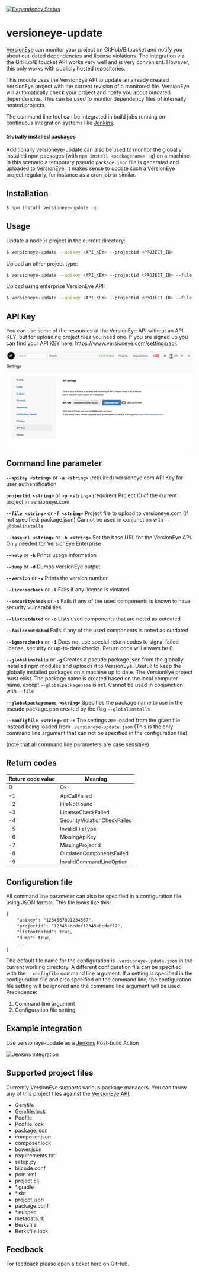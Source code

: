 [![Dependency Status](https://www.versioneye.com/nodejs/versioneye-update/badge.svg)](https://www.versioneye.com/nodejs/versioneye-update)

# versioneye-update

[VersionEye](https://www.versioneye.com) can monitor your project on GitHub/Bitbucket and notify you about out-dated dependencies and license violations. The integration via the GitHub/Bitbucket API works very well and is very convenient. However, this only works with publicly hosted repositories. 

This module uses the VersionEye API to update an already created VersionEye project with the current revision of a monitored file. VersionEye will automatically check your project and notify you about outdated dependencies. This can be used to monitor dependency files of internally hosted projects.

The command line tool can be integrated in build jobs running on continuous integration systems like [Jenkins](https://jenkins.io/).

#### Globally installed packages
Additionally versioneye-update can also be used to monitor the globally installed npm packages (with `npm install <packagename> -g`) on a machine. In this scenario a temporary pseudo `package.json` file is generated and uploaded to VersionEye.
It makes sense to update such a VersionEye project regularly, for instance as a cron job or similar.

## Installation

```bash
$ npm install versioneye-update -g
```

## Usage

Update a node.js project in the current directory:

```bash
$ versioneye-update --apikey <API_KEY> --projectid <PROJECT_ID> 
```

Upload an other project type: 

```bash
$ versioneye-update --apikey <API_KEY> --projectid <PROJECT_ID> --file <PROJECT_FILE>
```
Upload using enterprise VersionEye API:

```bash
$ versioneye-update --apikey <API_KEY> --projectid <PROJECT_ID> --file <PROJECT_FILE> --baseurl <ENTERPRISE_API_URL>
```

## API Key
You can use some of the resources at the VersionEye API without an API KEY, but for uploading project files you need one. If you are signed up you can find your API KEY here: https://www.versioneye.com/settings/api.

![VersionEye Dependencies](https://raw.githubusercontent.com/versioneye/versioneye_maven_plugin/master/src/site/images/VersionEyeApiKey.png)

## Command line parameter

**`--apikey <string>`**  or **`-a <string>`**  (required)
versioneye.com API Key for user authentification

**`projectid <string>`**  or **`-p <string>`**  (required)
Project ID of the current project in versioneye.com

**`--file <string>`**  or **`-f <string>`**
Project file to upload to versioneye.com (if not specified: package.json)
Cannot be used in conjunction with `--globalinstalls`

**`--baseurl <string>`** or **`-b <string>`**
Set the base URL for the VersionEye API. Only needed for VersionEye Enterprise

**`--help`** or **`-h`**
Prints usage information

**`--dump`** or **`-d`**
Dumps VersionEye output

**`--version`** or **`-v`**
Prints the version number

**`--licensecheck`** or **`-l`**
Fails if any license is violated

**`--securitycheck`** or **`-s`**
Fails if any of the used components is known to have security vulnerabilities

**`--listoutdated`** or **`-o`**
Lists used components that are noted as outdated

**`--failonoutdated`**
Fails if any of the used components is noted as outdated

**`--ignorechecks`** or **`-i`**
Does not use special return codes to signal failed license, security or up-to-date checks. Return code will always be 0.

**`--globalinstalls`** or **`-g`**
Creates a pseudo package.json from the globally installed npm modules and uploads it to VersionEye. 
Usefull to keep the globally installed packages on a machine up to date.
The VersionEye project must exist.
The package name is created based on the local computer name, except `--globalpackagename` is set.
Cannot be used in conjunction with `--file`

**`--globalpackagename <string>`**
Specifies the package name to use in the pseudo package.json created by the flag `--globalinstalls`

**`--configfile <string>`** or **`-c`**
The settings are loaded from the given file instead being loaded from `.versioneye-update.json`
(This is the only command line argument that can not be specified in the configuration file)  

(note that all command line parameters are case sensitive)

## Return codes

| Return code value | Meaning |
|---|---|
| 0 | Ok |
| -1 | ApiCallFailed |
| -2 | FileNotFound |
| -3 | LicenseCheckFailed | 
| -4 | SecurityViolationCheckFailed |
| -5 | InvalidFileType |
| -6 | MissingApiKey |
| -7 | MissingProjectId | 
| -8 | OutdatedComponentsFailed | 
| -9 | InvalidCommandLineOption |

## Configuration file

All command line parameter can also be specified in a configuration file using JSON format.
This file looks like this:
```
{
	"apikey": "1234567891234567",
	"projectid": "12345abcdef12345abcdef12",
	"listoutdated": true,
	"dump": true,
	...
}
```

The default file name for the configuration is `.versioneye-update.json` in the current working directory.
A different configuration file can be specified with the `--configfile` command line argument.
If a setting is specified in the configuration file and also specified on the command line, the configuration file setting will be ignored and the command line argument will be used.
Precedence:
1. Command line argument
2. Configuration file setting

## Example integration 

Use versioneye-update as a [Jenkins](https://jenkins-ci.org/) Post-build Action

![Jenkins integration](http://www.onwerk.de/wp-content/uploads/2015/09/jenkins-integration.png)	

## Supported project files 

Currently VersionEye supports various package managers. You can throw any of this project files against the [VersionEye API](https://www.versioneye.com/api/). 

 - Gemfile 
 - Gemfile.lock 
 - Podfile 
 - Podfile.lock 
 - package.json 
 - composer.json 
 - composer.lock
 - bower.json 
 - requirements.txt 
 - setup.py 
 - biicode.conf 
 - pom.xml 
 - project.clj 
 - *.gradle 
 - *.sbt 
 - project.json
 - package.conf
 - *.nuspec
 - metadata.rb
 - Berksfile
 - Berksfile.lock

## Feedback 

For feedback please open a ticket here on GitHub. 
